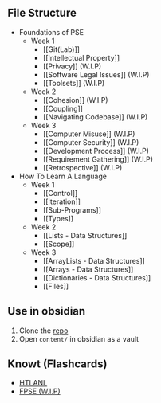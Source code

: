 ## File Structure
- Foundations of PSE
	- Week 1
		- [[Git(Lab)]]
		- [[Intellectual Property]]
		- [[Privacy]] (W.I.P)
		- [[Software Legal Issues]] (W.I.P)
		- [[Toolsets]] (W.I.P)
	- Week 2
		- [[Cohesion]] (W.I.P)
		- [[Coupling]]
		- [[Navigating Codebase]] (W.I.P)
	- Week 3
		- [[Computer Misuse]] (W.I.P)
		- [[Computer Security]] (W.I.P)
		- [[Development Process]] (W.I.P)
		- [[Requirement Gathering]] (W.I.P)
		- [[Retrospective]] (W.I.P)
- How To Learn A Language
	- Week 1
		- [[Control]]
		- [[Iteration]]
		- [[Sub-Programs]]
		- [[Types]]
	- Week 2
		- [[Lists - Data Structures]]
		- [[Scope]]
	- Week 3
		- [[ArrayLists - Data Structures]]
		- [[Arrays - Data Structures]]
		- [[Dictionaries - Data Structures]]
		- [[Files]]
## Use in obsidian
1. Clone the [repo](https://github.com/ayan-ahmad/year-1-notes)
2. Open `content/` in obsidian as a vault
## Knowt (Flashcards)
- [HTLANL](https://knowt.com/folder/e390c133-d82c-4a8e-afe3-8f4637d2d7a9)
- [FPSE (W.I.P)](https://knowt.com/folder/43b4b6a0-37cc-4ab3-8e1b-87217741363d)
